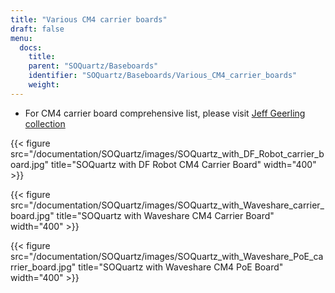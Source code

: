 ```yaml
---
title: "Various CM4 carrier boards"
draft: false
menu:
  docs:
    title:
    parent: "SOQuartz/Baseboards"
    identifier: "SOQuartz/Baseboards/Various_CM4_carrier_boards"
    weight:
---
```


* For CM4 carrier board comprehensive list, please visit [Jeff Geerling collection](https://pipci.jeffgeerling.com/boards_cm)

{{< figure src="/documentation/SOQuartz/images/SOQuartz_with_DF_Robot_carrier_board.jpg" title="SOQuartz with DF Robot CM4 Carrier Board" width="400" >}}

{{< figure src="/documentation/SOQuartz/images/SOQuartz_with_Waveshare_carrier_board.jpg" title="SOQuartz with Waveshare CM4 Carrier Board" width="400" >}}

{{< figure src="/documentation/SOQuartz/images/SOQuartz_with_Waveshare_PoE_carrier_board.jpg" title="SOQuartz with Waveshare CM4 PoE Board" width="400" >}}
